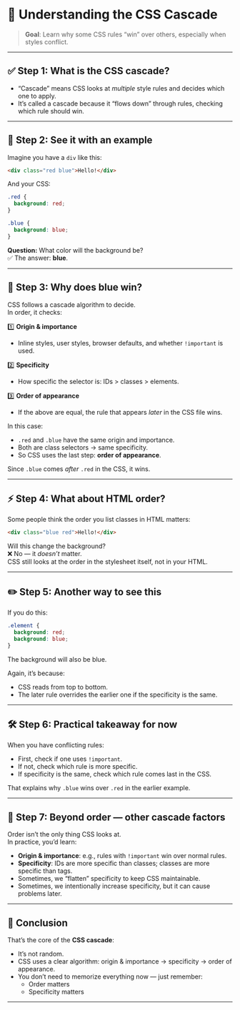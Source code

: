 # 🧩 Understanding the CSS Cascade

> **Goal**: Learn why some CSS rules “win” over others, especially when styles conflict.

---

## ✅ Step 1: What is the CSS cascade?
- “Cascade” means CSS looks at *multiple* style rules and decides which one to apply.
- It’s called a cascade because it “flows down” through rules, checking which rule should win.

---

## 🧪 Step 2: See it with an example
Imagine you have a `div` like this:

```html
<div class="red blue">Hello!</div>
```

And your CSS:

```css
.red {
  background: red;
}

.blue {
  background: blue;
}
```

**Question:** What color will the background be?  
✅ The answer: **blue**.

---

## 📌 Step 3: Why does blue win?
CSS follows a cascade algorithm to decide.  
In order, it checks:

1️⃣ **Origin & importance**  
- Inline styles, user styles, browser defaults, and whether `!important` is used.

2️⃣ **Specificity**  
- How specific the selector is: IDs > classes > elements.

3️⃣ **Order of appearance**  
- If the above are equal, the rule that appears *later* in the CSS file wins.

In this case:
- `.red` and `.blue` have the same origin and importance.
- Both are class selectors → same specificity.
- So CSS uses the last step: **order of appearance**.

Since `.blue` comes *after* `.red` in the CSS, it wins.

---

## ⚡ Step 4: What about HTML order?
Some people think the order you list classes in HTML matters:

```html
<div class="blue red">Hello!</div>
```

Will this change the background?  
❌ No — it *doesn’t* matter.  
CSS still looks at the order in the stylesheet itself, not in your HTML.

---

## ✏️ Step 5: Another way to see this
If you do this:

```css
.element {
  background: red;
  background: blue;
}
```

The background will also be blue.

Again, it’s because:
- CSS reads from top to bottom.
- The later rule overrides the earlier one if the specificity is the same.

---

## 🛠 Step 6: Practical takeaway for now
When you have conflicting rules:
- First, check if one uses `!important`.
- If not, check which rule is more specific.
- If specificity is the same, check which rule comes last in the CSS.

That explains why `.blue` wins over `.red` in the earlier example.

---

## 🧠 Step 7: Beyond order — other cascade factors
Order isn’t the only thing CSS looks at.  
In practice, you’d learn:

- **Origin & importance**: e.g., rules with `!important` win over normal rules.
- **Specificity**: IDs are more specific than classes; classes are more specific than tags.
- Sometimes, we “flatten” specificity to keep CSS maintainable.
- Sometimes, we intentionally increase specificity, but it can cause problems later.

---


## 🎉 Conclusion
That’s the core of the **CSS cascade**:
- It’s not random.
- CSS uses a clear algorithm: origin & importance → specificity → order of appearance.
- You don’t need to memorize everything now — just remember:
  - Order matters
  - Specificity matters

---
